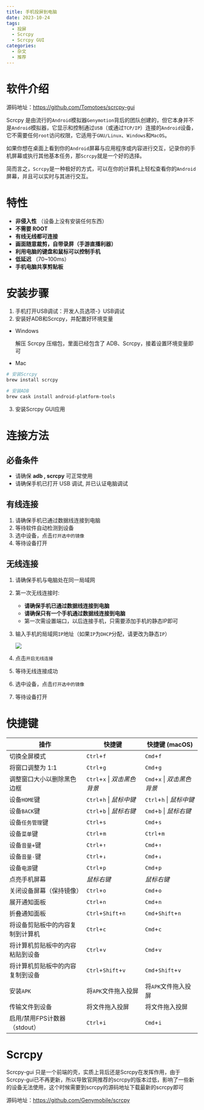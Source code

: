 ```yaml
---
title: 手机投屏到电脑
date: 2023-10-24
tags:
  - 投屏
  - Scrcpy
  - Scrcpy GUI
categories:
  - 杂文
  - 推荐
---
```


# 软件介绍

源码地址：https://github.com/Tomotoes/scrcpy-gui

Scrcpy 是由流行的`Android`模拟器`Genymotion`背后的团队创建的，但它本身并不是`Android`模拟器，它显示和控制通过`USB`（或通过`TCP/IP`）连接的`Android`设备，它不需要任何`root`访问权限，它适用于`GNU/Linux`、`Windows`和`MacOS`。

如果你想在桌面上看到你的`Android`屏幕与应用程序或内容进行交互，记录你的手机屏幕或执行其他基本任务，那`Scrcpy`就是一个好的选择。

简而言之，`Scrcpy`是一种极好的方式，可以在你的计算机上轻松查看你的`Android`屏幕，并且可以实时与其进行交互。

# 特性

- **非侵入性** （设备上没有安装任何东西）
- **不需要 ROOT**
- **有线无线都可连接**
- **画面随意裁剪，自带录屏（手游直播利器）**
- **利用电脑的键盘和鼠标可以控制手机**
- **低延迟** （70~100ms）
- **手机电脑共享剪贴板**

# 安装步骤

1. 手机打开USB调试：开发人员选项-》USB调试
2. 安装好ADB和Scrcpy，并配置好环境变量

- Windows

   解压 Scrcpy 压缩包，里面已经包含了 ADB、Scrcpy，接着设置环境变量即可

- Mac

```sh
# 安装Scrcpy
brew install scrcpy

# 安装ADB
brew cask install android-platform-tools
```

3. 安装Scrcpy GUI应用

# 连接方法

## 必备条件

- 请确保 **adb , scrcpy** 可正常使用
- 请确保手机已打开 USB 调试, 并已认证电脑调试

## 有线连接

1. 请确保手机已通过数据线连接到电脑
2. 等待软件自动检测到设备
3. 选中设备，点击`打开选中的镜像`
4. 等待设备打开

## 无线连接

1. 请确保手机与电脑处在同一局域网

2. 第一次无线连接时:
   - **请确保手机已通过数据线连接到电脑**
   - **请确保只有一个手机通过数据线连接到电脑**
   - 第一次需设置端口，以后连接手机，只需要添加手机的静态IP即可

3. 输入手机的局域网`IP`地址（如果`IP`为`DHCP`分配，请更改为静态`IP`）

   ![](https://jsd.cdn.zzko.cn/gh/hfshaobing/picx-images-hosting@master/20231029/%E6%89%8B%E6%9C%BA%E8%AE%BE%E7%BD%AE%E9%9D%99%E6%80%81ip.6xw2ya0insk0.gif)

4. 点击`开启无线连接`

5. 等待无线连接成功

6. 选中设备，点击`打开选中的镜像`

7. 等待设备打开

# 快捷键



| 操作                             | 快捷键                       | 快捷键 (macOS)              |
| -------------------------------- | ---------------------------- | --------------------------- |
| 切换全屏模式                     | `Ctrl`+`f`                   | `Cmd`+`f`                   |
| 将窗口调整为 1:1                 | `Ctrl`+`g`                   | `Cmd`+`g`                   |
| 调整窗口大小以删除黑色边框       | `Ctrl`+`x` \| *双击黑色背景* | `Cmd`+`x` \| *双击黑色背景* |
| 设备`HOME`键                     | `Ctrl`+`h` \| *鼠标中键*     | `Ctrl`+`h` \| *鼠标中键*    |
| 设备`BACK`键                     | `Ctrl`+`b` \| *鼠标右键*     | `Cmd`+`b` \| *鼠标右键*     |
| 设备`任务管理`键                 | `Ctrl`+`s`                   | `Cmd`+`s`                   |
| 设备`菜单`键                     | `Ctrl`+`m`                   | `Ctrl`+`m`                  |
| 设备`音量+`键                    | `Ctrl`+`↑`                   | `Cmd`+`↑`                   |
| 设备`音量-`键                    | `Ctrl`+`↓`                   | `Cmd`+`↓`                   |
| 设备`电源`键                     | `Ctrl`+`p`                   | `Cmd`+`p`                   |
| 点亮手机屏幕                     | *鼠标右键*                   | *鼠标右键*                  |
| 关闭设备屏幕（保持镜像）         | `Ctrl`+`o`                   | `Cmd`+`o`                   |
| 展开通知面板                     | `Ctrl`+`n`                   | `Cmd`+`n`                   |
| 折叠通知面板                     | `Ctrl`+`Shift`+`n`           | `Cmd`+`Shift`+`n`           |
| 将设备剪贴板中的内容复制到计算机 | `Ctrl`+`c`                   | `Cmd`+`c`                   |
| 将计算机剪贴板中的内容粘贴到设备 | `Ctrl`+`v`                   | `Cmd`+`v`                   |
| 将计算机剪贴板中的内容复制到设备 | `Ctrl`+`Shift`+`v`           | `Cmd`+`Shift`+`v`           |
| 安装`APK`                        | 将`APK`文件拖入投屏          | 将`APK`文件拖入投屏         |
| 传输文件到设备                   | 将文件拖入投屏               | 将文件拖入投屏              |
| 启用/禁用FPS计数器（stdout）     | `Ctrl`+`i`                   | `Cmd`+`i`                   |

# Scrcpy

Scrcpy-gui 只是一个前端的壳，实质上背后还是Scrcpy在发挥作用，由于Scrcpy-gui已不再更新，所以导致官网推荐的scrcpy的版本过低，影响了一些新的设备无法使用，这个时候需要到scrcpy的源码地址下载最新的scrcpy即可

源码地址：https://github.com/Genymobile/scrcpy
